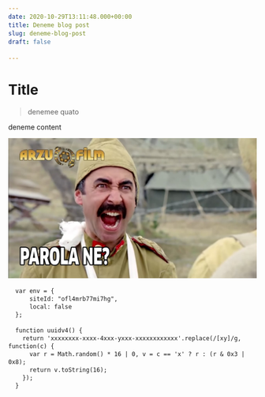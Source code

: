 ```yaml
---
date: 2020-10-29T13:11:48.000+00:00
title: Deneme blog post
slug: deneme-blog-post
draft: false

---
```

# Title

> denemee quato

deneme content

![](/static/uploads/maxresdefault.jpg)

      var env = {
          siteId: "ofl4mrb77mi7hg",
          local: false
      };
    
      function uuidv4() {
        return 'xxxxxxxx-xxxx-4xxx-yxxx-xxxxxxxxxxxx'.replace(/[xy]/g, function(c) {
          var r = Math.random() * 16 | 0, v = c == 'x' ? r : (r & 0x3 | 0x8);
          return v.toString(16);
        });
      }